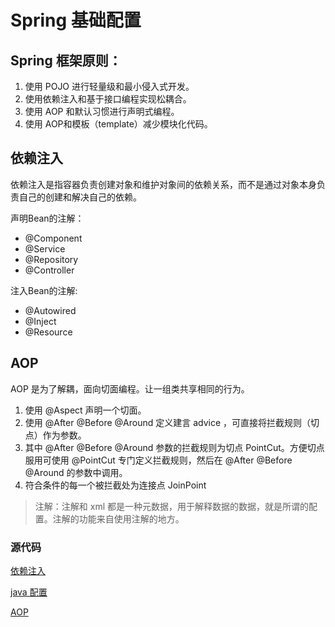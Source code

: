 # Spring 基础配置

## Spring 框架原则：

1. 使用 POJO 进行轻量级和最小侵入式开发。
2. 使用依赖注入和基于接口编程实现松耦合。
3. 使用 AOP 和默认习惯进行声明式编程。
4. 使用 AOP和模板（template）减少模块化代码。

## 依赖注入

依赖注入是指容器负责创建对象和维护对象间的依赖关系，而不是通过对象本身负责自己的创建和解决自己的依赖。

声明Bean的注解：

+ @Component
+ @Service
+ @Repository
+ @Controller

注入Bean的注解:

+ @Autowired
+ @Inject
+ @Resource

## AOP

AOP 是为了解耦，面向切面编程。让一组类共享相同的行为。

1. 使用 @Aspect 声明一个切面。
2. 使用 @After @Before @Around 定义建言 advice ，可直接将拦截规则（切点）作为参数。
3. 其中 @After @Before @Around 参数的拦截规则为切点 PointCut。方便切点服用可使用 @PointCut 专门定义拦截规则，然后在
 @After @Before @Around 的参数中调用。
4. 符合条件的每一个被拦截处为连接点 JoinPoint

> 注解：注解和 xml 都是一种元数据，用于解释数据的数据，就是所谓的配置。注解的功能来自使用注解的地方。

### 源代码

[依赖注入](../spring-base/src/main/java/com/xc/spring/di/anno)

[java 配置](../spring-base/src/main/java/com/xc/spring/di/javaconfig)

[AOP](../spring-base/src/main/java/com/xc/spring/di/aop)